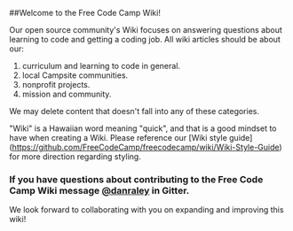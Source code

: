 ##Welcome to the Free Code Camp Wiki!

Our open source community's Wiki focuses on answering questions about learning to code and getting a coding job. All wiki articles should be about our:

1)   curriculum and learning to code in general.
2)   local Campsite communities.
3)   nonprofit projects.
4)   mission and community.

We may delete content that doesn't fall into any of these categories.

"Wiki" is a Hawaiian word meaning "quick", and that is a good mindset to have when creating a Wiki. Please reference our [Wiki style guide] (https://github.com/FreeCodeCamp/freecodecamp/wiki/Wiki-Style-Guide) for more direction regarding styling.
 
### If you have questions about contributing to the Free Code Camp Wiki message [@danraley](https://gitter.im/danraley) in Gitter.

We look forward to collaborating with you on expanding and improving this wiki!